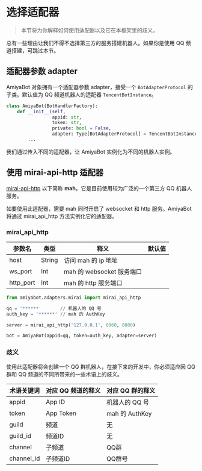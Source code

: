 # 选择适配器

> 本节将为你解释如何使用适配器以及它在本框架里的歧义。

总有一些理由让我们不得不选择第三方的服务搭建机器人。如果你是使用 QQ 频道搭建，可跳过本节。

## 适配器参数 adapter

AmiyaBot 对象拥有一个适配器参数 adapter，接受一个 `BotAdapterProtocol` 的子类。默认值为 QQ 频道机器人的适配器 `TencentBotInstance`。

```python
class AmiyaBot(BotHandlerFactory):
    def __init__(self,
                 appid: str,
                 token: str,
                 private: bool = False,
                 adapter: Type[BotAdapterProtocol] = TencentBotInstance):
        ...
```

我们通过传入不同的适配器，让 AmiyaBot 实例化为不同的机器人实例。

## 使用 mirai-api-http 适配器

[mirai-api-http](https://github.com/project-mirai/mirai-api-http) 以下简称 **mah**。它是目前使用较为广泛的一个第三方 QQ 机器人服务。

如要使用此适配器，需要 mah 同时开启了 websocket 和 http 服务。AmiyaBot 将通过 mirai_api_http 方法实例化它的适配器。

### mirai_api_http

| 参数名       | 类型     | 释义                   | 默认值 |
|-----------|--------|----------------------|-----|
| host      | String | 访问 mah 的 ip 地址       |     |
| ws_port   | Int    | mah 的 websocket 服务端口 |     |
| http_port | Int    | mah 的 http 服务端口      |     |

```python
from amiyabot.adapters.mirai import mirai_api_http

qq = '******'       // 机器人的 QQ 号
auth_key = '******' // mah 的 AuthKey

server = mirai_api_http('127.0.0.1', 8060, 8080)

bot = AmiyaBot(appid=qq, token=auth_key, adapter=server)
```

### 歧义

使用此适配器将会创建一个 QQ 群机器人，在接下来的开发中，你必须适应因 QQ 群和 QQ 频道的不同所带来的一些术语上的歧义。

| 术语关键词      | 对应 QQ 频道的释义 | 对应 QQ 群的释义    |
|------------|-------------|---------------|
| appid      | App ID      | 机器人的 QQ 号     |
| token      | App Token   | mah 的 AuthKey |
| guild      | 频道          | 无             |
| guild_id   | 频道ID        | 无             |
| channel    | 子频道         | QQ群           |
| channel_id | 子频道ID       | QQ群号          |
